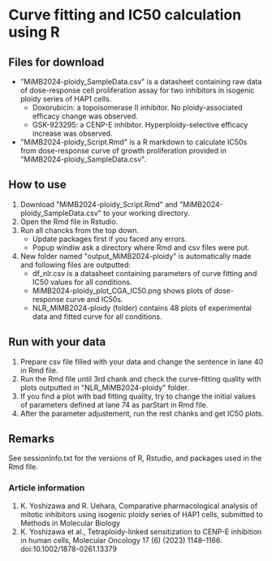 # Curve fitting and IC50 calculation using R

## Files for download

- "MiMB2024-ploidy_SampleData.csv" is a datasheet containing raw data of dose-response cell proliferation assay for two inhibitors in isogenic ploidy series of HAP1 cells.
  - Doxorubicin: a topoisomerase II inhibitor. No ploidy-associated efficacy change was observed.
  - GSK-923295: a CENP-E inhibitor. Hyperploidy-selective efficacy increase was observed.
- "MiMB2024-ploidy_Script.Rmd" is a R markdown to calculate IC50s from dose-response curve of growth proliferation provided in "MiMB2024-ploidy_SampleData.csv".

## How to use

1. Download "MiMB2024-ploidy_Script.Rmd" and "MiMB2024-ploidy_SampleData.csv" to your working directory.
2. Open the Rmd file in Rstudio.
3. Run all chancks from the top down.
   - Update packages first if you faced any errors.
   - Popup windiw ask a directory where Rmd and csv files were put.
5. New folder named "output_MiMB2024-ploidy" is automatically made and following files are outputted:
   - df_nlr.csv is a datasheet containing parameters of curve fitting and IC50 values for all conditions.
   - MiMB2024-ploidy_plot_CGA_IC50.png shows plots of dose-response curve and IC50s.
   - NLR_MiMB2024-ploidy (folder) contains 48 plots of experimental data and fitted curve for all conditions.

## Run with your data

1. Prepare csv file filled with your data and change the sentence in lane 40 in Rmd file.
2. Run the Rmd file until 3rd chank and check the curve-fitting quality with plots outputted in "NLR_MiMB2024-ploidy" folder.
3. If you find a plot with bad fitting quality, try to change the initial values of parameters defined at lane 74 as parStart in Rmd file.
4. After the parameter adjustement, run the rest chanks and get IC50 plots.

## Remarks

See sessionInfo.txt for the versions of R, Rstudio, and packages used in the Rmd file.

### Article information

1. K. Yoshizawa and R. Uehara, Comparative pharmacological analysis of mitotic inhibitors using isogenic ploidy series of HAP1 cells, submitted to Methods in Molecular Biology
2. K. Yoshizawa et al., Tetraploidy-linked sensitization to CENP-E inhibition in human cells, Molecular Oncology 17 (6) (2023) 1148–1166. doi:10.1002/1878-0261.13379
